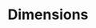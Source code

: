 ---
bigquery: https://console.cloud.google.com/bigquery?p=covid-19-dimensions-ai&page=table&d=data&t=publications
contributors: Digital Science, https://www.digital-science.com/
cost: Free for personal, non-commercial use.
description: Dimensions contains more than 100 million publications, ranging from
  articles published in scholarly journals, books and book chapters, to preprints
  and conference proceedings. All publications are contextualized with linked data
  sets, funding, publications, patents, clinical trials, and policy documents. You
  can also view associated categories, funders, institutions, and researcher profiles.
documentation: https://docs.dimensions.ai/bigquery/index.html
last_edit: 04/10/2022, 10:44:35
location: https://www.dimensions.ai/products/free/
maintained_by: Digital Science, https://www.digital-science.com/
schema_fields:
- funder_org_acronyms
- repository_id
- aliases
- citations
- filing_year
- mesh_headings
- start_year
- funder_orgs
- funding_usd
- original_assignee_countries
- filing_date
- priority_year
- citations_count
- embargo_date
- family_members_ids
- funding_amount
- date_imported_gbq
- start_date
- wikipedia_url
- category_icrp_ct
- jurisdiction
- category_hrcs_hc
- funder_org_cities
- funder_org_state_codes
- family_count
- category_hrcs_rac
- open_access_categories_v2
- current_assignee_countries
- current_assignee_orgs
- category_hra
- filing_status
- granted_date
- source_id
- funding_cny
- category_sdg
- research_org_cities
- category_for
- organisation_details
- year
- category_bra
- funding_details
- address
- date_normal
- gender
- active_years
- original_assignee_orgs
- funding_eur
- abstract
- original_assignee
- registry
- date_inserted
- concepts
- relationships
- legal_events
- publisher
- research_org_countries
- research_org_city_names
- name
- resulting_publication_doi
- acknowledgements
- arxiv_id
- expiration_year
- parent_id
- supporting_grant_ids
- funder_countries
- metrics
- links
- publication_date
- phase
- assignee_orgs
- editors
- id
- type
- category_icrp_cso
- funding_gbp
- date_online
- license
- funding_nzd
- family_id
- conference
- resulting_publication_ids
- linkout
- journal_lists
- grant_number
- date
- categories
- cpc
- email_address
- journal
- labels
- eisbn
- research_org_state_names
- associated_publication_pmid
- date_modified
- funder_org
- application_number
- title
- publication_ids
- book_title
- research_org_country_names
- investigators
- granted_year
- doi
- acronyms
- types
- ipcr
- category_rcdc
- associated_publication_id
- funding_jpy
- reference_ids
- funding_currency
- pmid
- date_print
- assignee_countries
- end_year
- interventions
- expiration_date
- proceedings_title
- inventor_names
- isbn
- funder_org_countries
- foa_number
- external_ids
- acronym
- citation_string
- pmcid
- researcher_ids
- established
- clinical_trial_ids
- research_orgs
- original_abstract
- open_access_categories
- category_uoa
- legal_status
- conditions
- associated_grant_ids
- brief_title
- repository_url
- current_assignee
- publication_year
- volume
- research_org_state_codes
- issue
- cited_by_ids
- funding_cad
- subtitles
- patent_ids
- associated_publication_arxiv_id
- repository_name
- language
- funding_chf
- status
- description
- kind
- priority_date
- end_date
- mesh_terms
- authors
- original_title
- book_series_title
- pages
- funding_aud
- created_date
- associated_publication_doi
- altmetrics
shortname: dimensions
tags:
- scholarly literature
- patents
- funding
- clinical trials
- academic profiles
terms_of_use: 'Use of both the Dimensions COVID-19 dataset and full Dimensions dataset
  are subject to the Dimensions Terms of use: https://www.dimensions.ai/policies-terms-legal '
title: Dimensions
uuid: dcff88bd-fe6b-4fdb-8159-809bf9d7bc1c
---
